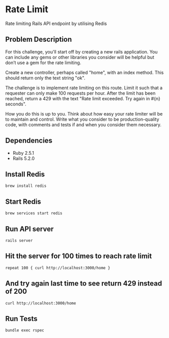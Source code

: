 # Rate Limit
Rate limiting Rails API endpoint by utilising Redis

## Problem Description

For this challenge, you'll start off by creating a new rails application. You can include any gems or other libraries you consider will be helpful but don’t use a gem for the rate limiting.

Create a new controller, perhaps called "home", with an index method. This should return only the text string "ok".

The challenge is to implement rate limiting on this route. Limit it such that a requester can only make 100 requests per hour. After the limit has been reached, return a 429 with the text "Rate limit exceeded. Try again in #{n} seconds".

How you do this is up to you. Think about how easy your rate limiter will be to maintain and control. Write what you consider to be production-quality code, with comments and tests if and when you consider them necessary.

## Dependencies

- Ruby  2.5.1
- Rails 5.2.0

## Install Redis

`brew install redis`

## Start Redis

`brew services start redis`

## Run API server

`rails server`

## Hit the server for 100 times to reach rate limit

`repeat 100 { curl http://localhost:3000/home }`

## And try again last time to see return 429 instead of 200
`curl http://localhost:3000/home`

## Run Tests

`bundle exec rspec`
